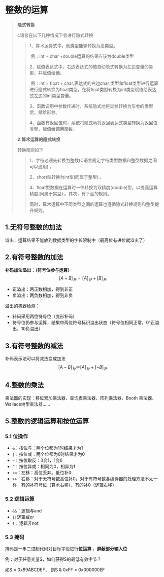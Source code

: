 # 整数的运算

> **隐式转换**
>
> c语言在以下几种情况下会进行隐式转换
>
> > 1、算术运算式中，低类型能够转换为高类型。
> >
> > ​    例：int + char +double运算的结果应该为double类型
> >
> > 2、赋值表达式中，右边表达式的值自动隐式转换为左边变量的类型，并赋值给他。
> >
> > ​    例：int = float + char,表达式的右边char 类型和float类型进行运算进行隐式转换为float类型，在将float类型转换为int类型赋值给表达式左边的int类型变量。
> >
> > 3、函数调用中参数传递时，系统隐式地将实参转换为形参的类型后，赋给形参。
> >
> > 4、函数有返回值时，系统将隐式地将返回表达式类型转换为返回值类型，赋值给调用函数。
>
> **2.算术运算的隐式转换**
>
> 转换规则如下
>
> > 1、字符必须先转换为整数(C语言规定字符类型数据和整型数据之间可以通用) 。
> >
> > 2、short型转换为int型(同属于整型) 。
> >
> > 3、float型数据在运算时一律转换为双精度(double)型，以提高运算精度(同属于实型) 。其次，有下面的规则。
> >
> > 同时，算术运算中不同类型之间的运算也遵循隐式转换规则和整型提升规则。

## 1.无符号整数的加法

溢出：运算结果不能放到数据类型的字长限制中（最高位有进位就溢出了）



## 2.有符号整数的加法

**补码加法溢出：（符号位参与运算）**
$$
[A+B]_{补}=[A]_{补}+[B]_{补}
$$

* 正溢出：两正数相加，得到非正
* 负溢出：两负数相加，得到非负



溢出的机器检测：

* 补码采用两位符号位（变形补码）
* 符号位仍参与运算，结果中两位符号标识溢出状态（符号位相同正常，01正溢出，10负溢出）



## 3.有符号整数的减法

补码表示法可以将减法变成加法
$$
[A - B]_{补}＝[A]_{补} + [-B]_{补}
$$



## 4.整数的乘法

乘法器的实现：移位累加乘法器、查询表乘法器、阵列乘法器、Booth 乘法器、Wallace树型乘法器……



## 5.整数的逻辑运算和按位运算

### 5.1 位操作

* `&`：按位与：两个位都为1时结果才为1
* `|`：按位或：两个位都为0时结果才为0
* `~`：按位取反：0变1，1变0
* `^`：按位异或：相同为0，相异为1
* `<<`：左移：高位丢弃。低位补0
* `>>`：右移：对于无符号数高位补0，对于有符号数各编译器的处理方法不太一样，有的补符号位（算术右移），有的补0（逻辑右移）

### 5.2 逻辑运算

* `&&`：逻辑与and
* `||`逻辑或or
* `!`：逻辑非not

### 5.3 掩码

掩码是一串二进制代码对目标字段进行**位运算** ，**屏蔽部分输入位**



例：对于任意变量S，如何获得S的最低有效字节？ 

如S = 0x89ABCDEF， 则S & 0xFF = 0x000000EF
